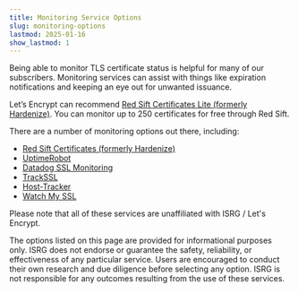 ```yaml
---
title: Monitoring Service Options
slug: monitoring-options
lastmod: 2025-01-16
show_lastmod: 1
---
```


Being able to monitor TLS certificate status is helpful for many of our subscribers. Monitoring services can assist with things like expiration notifications and keeping an eye out for unwanted issuance.

Let’s Encrypt can recommend [Red Sift Certificates Lite (formerly Hardenize)](https://redsift.com/pulse-platform/certificates-lite). You can monitor up to 250 certificates for free through Red Sift.

There are a number of monitoring options out there, including:

* [Red Sift Certificates (formerly Hardenize)](https://redsift.com/pulse-platform/certificates-lite)
* [UptimeRobot](https://uptimerobot.com/ssl-monitoring/)
* [Datadog SSL Monitoring](https://www.datadoghq.com/monitoring/ssl-monitoring/)
* [TrackSSL](https://trackssl.com/)
* [Host-Tracker](https://www.host-tracker.com/)
* [Watch My SSL](https://watchmyssl.com/)

Please note that all of these services are unaffiliated with ISRG / Let's Encrypt.

The options listed on this page are provided for informational purposes only. ISRG does not endorse or guarantee the safety, reliability, or effectiveness of any particular service. Users are encouraged to conduct their own research and due diligence before selecting any option. ISRG is not responsible for any outcomes resulting from the use of these services.
